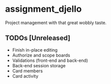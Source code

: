 # assignment_djello
Project management with that great wobbly taste.

## TODOs [Unreleased]

- Finish in-place editing
- Authorize and scope boards
- Validations (front-end and back-end)
- Back-end session storage
- Card members
- Card activity
